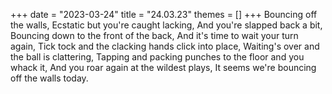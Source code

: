 +++
date = "2023-03-24"
title = "24.03.23"
themes = []
+++
Bouncing off the walls,
Ecstatic but you're caught lacking,
And you're slapped back a bit,
Bouncing down to the front of the back,
And it's time to wait your turn again,
Tick tock and the clacking hands click into place,
Waiting's over and the ball is clattering,
Tapping and packing punches to the floor and you whack it,
And you roar again at the wildest plays,
It seems we're bouncing off the walls today.
